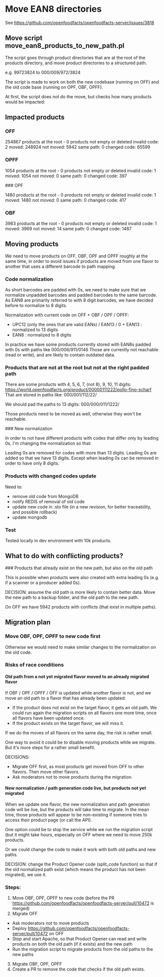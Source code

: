 # Move EAN8 directories

See https://github.com/openfoodfacts/openfoodfacts-server/issues/3818

## Move script move_ean8_products_to_new_path.pl

The script goes through product directories that are at the root of the products directory,
and move product directories to a structured path.

e.g. 99723824 to 000/009/972/3824

The script is made to work on both the new codebase (running on OFF) and the old code base (running on OPF, OBF, OPFF).

At first, the script does not do the move, but checks how many products would be impacted:

## Impacted products

### OFF

254867 products at the root - 0 products not empty or deleted
invalid code: 2
moved: 248924
not moved: 5942
same path: 0
changed code: 65599

### OPFF

1054 products at the root - 0 products not empty or deleted
invalid code: 1
moved: 1054
not moved: 0
same path: 0
changed code: 397

### OPF

1480 products at the root - 0 products not empty or deleted
invalid code: 1
moved: 1480
not moved: 0
same path: 0
changed code: 417

### OBF

3983 products at the root - 0 products not empty or deleted
invalid code: 1
moved: 3969
not moved: 14
same path: 0
changed code: 1487

## Moving products

We need to move products on OFF, OBF, OPF and OPFF roughly at the same time, in order to avoid issues if products are moved from one flavor to another that uses a different barcode to path mapping.

### Code normalization

As short barcodes are padded with 0s, we need to make sure that we normalize unpadded barcodes and padded barcodes to the same barcode. As EAN8 are primarily referred to with 8 digit barcodes, we have decided before to normalize to 8 digits.

Normalization with current code on OFF + OBF / OPF / OPFF:

- UPC12 (only the ones that are valid EANs) / EAN13 / 0 + EAN13 : normalized to 13 digits
- EAN8 : normalized to 8 digits

In practice we have some products currently stored with EAN8s padded with 0s with paths like 000/006/911/0146
Those are currently not reachable (read or write), and are likely to contain outdated data.

### Products that are not at the root but not at the right padded path

There are some products with 4, 5, 6, 7, (not 8), 9, 10, 11 digits:
https://world.openfoodfacts.org/product/00000111222/pollo-fino-scharf
That are stored in paths like:
000/001/112/22/

We should pad the paths to 13 digits:
000/000/011/1222/

Those products need to be moved as well, otherwise they won't be reachable.

### New normalization

In order to not have different products with codes that differ only by leading 0s,
I'm changing the normalization so that:

Leading 0s are removed for codes with more than 13 digits.
Leading 0s are added so that we have 13 digits.
Except when leading 0s can be removed in order to have only 8 digits.

### Products with changed codes update

Need to:
- remove old code from MongoDB
- notify REDIS of removal of old code
- update new code in .sto file (in a new revision, for better traceability, and possible rollback)
- update mongodb

### Test

Tested locally in dev environment with 10k products.

## What to do with conflicting products?

### Products that already exist on the new path, but also on the old path

This is possible when products were also created with extra leading 0s (e.g. if a scanner or a producer added 0s).

DECISION: assume the old path is more likely to contain better data. Move the new path to a backup folder, and the old path to the new path.

On OFF we have 5942 products with conflicts (that exist in multiple paths).

## Migration plan

### Move OBF, OPF, OPFF to new code first

Otherwise we would need to make similar changes to the normalization on the old code.

### Risks of race conditions

#### Old path from a not yet migrated flavor moved to an already migrated flavor

If OBF / OPF / OPFF / OFF is updated while another flavor is not, and we move an old path to a flavor that has already been updated:

- If the product does not exist on the target flavor, it gets an old path. We could run again the migration scripts on all flavors one more time, once all flavors have been updated once.
- If the product exists on the target flavor, we will miss it.

If we do the moves of all flavors on the same day, the risk is rather small.

One way to avoid it could be to disable moving products while we migrate. But it's more steps for a rather small benefit.

DECISIONS:
- Migrate OFF first, as most products get moved from OFF to other flavors. Then move other flavors.
- Ask moderators not to move products during the migration.

#### New normalization / path generation code live, but products not yet migrated

When we update one flavor, the new normalization and path generation code will be live, but the products will take time to migrate. In the mean time, those products will appear to be non-existing if someone tries to access their product page (or call the API).

One option could be to stop the service while we run the migration script (but it might take hours, especially on OFF where we need to move 250k products.

Or we could change the code to make it work with both old paths and new paths.

DECISION: change the Product Opener code (split_code function) so that if the old normalized path exist (which means the product has not been migrated), we use it.

### Steps:

1. Move OBF, OPF, OPFF to new code (before the PR https://github.com/openfoodfacts/openfoodfacts-server/pull/10472 is merged)
2. Migrate OFF
- Ask moderators not to move products
- Deploy https://github.com/openfoodfacts/openfoodfacts-server/pull/10472 on OFF
- Stop and start Apache, so that Product Opener can read and write products on both the old path (if it exists) and the new path
- Run the migration script to migrate products from the old paths to the new paths
3. Migrate OBF, OPF, OPFF
4. Create a PR to remove the code that checks if the old path exists.





